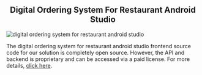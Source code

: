 <h2 style="text-align:center">Digital Ordering System For Restaurant Android Studio </h2>

![digital ordering system for restaurant android studio](https://admin.ninjascode.com/) 

The digital ordering system for restaurant android studio frontend source code for our solution is completely open source. However, the API and backend is proprietary and can be accessed via a paid license. For more details, <a href="https://enatega.com/?utm_source=github&utm_medium=repo&utm_campaign=lambert-digital-ordering-system-for-restaurant-android-studio" target="_blank">click here</a>.

